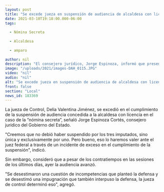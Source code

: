 ```yaml
---
layout: post
title: "Se excede jueza en suspensión de audiencia de alcaldesa con licencia por “nómina secreta”"
date: 2021-03-10T19:18:00.000-06:00
tags:
  
  - Nómina Secreta
  
  - Alcaldesa
  
  - amparo
  
author: nil
description: "El consejero jurídico, Jorge Espinoza, informó que presentarán un incidente de exceso por parte de la jueza Delia Valentina Jiménez, ya que no debió haber suspendido por los 3 imputados, sino exclusivamente por uno"
image: "/uploads/2021/images-DAH_0115.JPG"
video: "nil"
audio: "nil"
alt: "Se excede jueza en suspensión de audiencia de alcaldesa con licencia por “nómina secreta”"
front: false
section: "Local"
news_id: 183369
---
```


La jueza de Control, Delia Valentina Jiménez, se excedió en el cumplimiento de la suspensión de audiencia concedida a la alcaldesa con licencia en el caso de la “nómina secreta”, señaló Jorge Espinoza Cortés, consejero jurídico del Gobierno del Estado.

"Creemos que no debió haber suspendido por los tres imputados, sino única y exclusivamente por uno. Pero bueno, eso lo haremos valer ante el juez federal a través de un incidente de exceso en el cumplimiento de la suspensión", indicó.

Sin embargo, consideró que a pesar de los contratiempos en las sesiones de los últimos días, ayer la audiencia avanzó.

"Se desestimaron una cuestión de incompetencias que planteó la defensa y se desestimó una impugnación que también interpuso la defensa, la jueza de control  determinó eso", agregó.